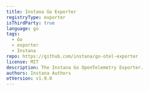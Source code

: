 ```yaml
---
title: Instana Go Exporter
registryType: exporter
isThirdParty: true
language: go
tags:
  - Go
  - exporter
  - Instana
repo: https://github.com/instana/go-otel-exporter
license: MIT
description: The Instana Go OpenTelemetry Exporter.
authors: Instana Authors
otVersion: v1.9.0
---
```

